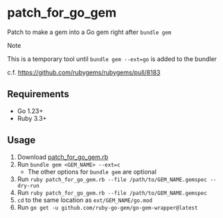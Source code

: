# patch_for_go_gem
Patch to make a gem into a Go gem right after `bundle gem`

> [!NOTE]
> This is a temporary tool until `bundle gem --ext=go` is added to the bundler
>
> c.f. https://github.com/rubygems/rubygems/pull/8183

## Requirements
* Go 1.23+
* Ruby 3.3+

## Usage
1. Download [patch_for_go_gem.rb](patch_for_go_gem.rb)
2. Run `bundle gem <GEM_NAME> --ext=c`
    * The other options for `bundle gem` are optional
3. Run `ruby patch_for_go_gem.rb --file /path/to/GEM_NAME.gemspec --dry-run`
4. Run `ruby patch_for_go_gem.rb --file /path/to/GEM_NAME.gemspec`
5. `cd` to the same location as `ext/GEM_NAME/go.mod`
6. Run `go get -u github.com/ruby-go-gem/go-gem-wrapper@latest`

